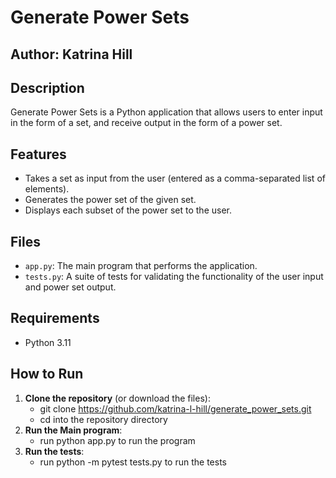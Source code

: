# Generate Power Sets

## Author: Katrina Hill

## Description
Generate Power Sets is a Python application that allows users to enter input in the form of a set, and receive output in the form of a power set.

## Features
- Takes a set as input from the user (entered as a comma-separated list of elements).
- Generates the power set of the given set.
- Displays each subset of the power set to the user.

## Files
- `app.py`: The main program that performs the application.
- `tests.py`: A suite of tests for validating the functionality of the user input and power set output.

## Requirements
- Python 3.11

## How to Run
1. **Clone the repository** (or download the files):
   - git clone https://github.com/katrina-l-hill/generate_power_sets.git
   - cd into the repository directory
2. **Run the Main program**:
   - run python app.py to run the program
3. **Run the tests**:
   - run python -m pytest tests.py to run the tests